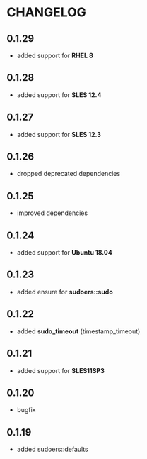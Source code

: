 # CHANGELOG

## 0.1.29

* added support for **RHEL 8**

## 0.1.28

* added support for **SLES 12.4**

## 0.1.27

* added support for **SLES 12.3**

## 0.1.26

* dropped deprecated dependencies

## 0.1.25

* improved dependencies

## 0.1.24

* added support for **Ubuntu 18.04**

## 0.1.23

* added ensure for **sudoers::sudo**

## 0.1.22

* added **sudo_timeout** (timestamp_timeout)

## 0.1.21

* added support for **SLES11SP3**

## 0.1.20

* bugfix

## 0.1.19

* added sudoers::defaults

